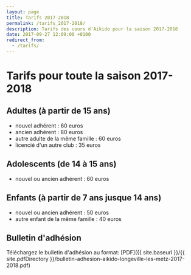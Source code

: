 ```yaml
---
layout: page
title: Tarifs 2017-2018
permalink: /tarifs_2017-2018/
description: Tarifs des cours d'Aïkido pour la saison 2017-2018
date: 2017-09-27 12:09:00 +0100
redirect_from:
  - /tarifs/
---
```

# Tarifs pour toute la saison 2017-2018

## Adultes (à partir de 15 ans)

* nouvel adhérent : 60 euros
* ancien adhérent : 80 euros
* autre adulte de la même famille : 60 euros
* licencié d'un autre club : 35 euros

## Adolescents (de 14 à 15 ans)

* nouvel ou ancien adhérent : 60 euros

## Enfants (à partir de 7 ans jusque 14 ans)

* nouvel ou ancien adhérent : 50 euros
* autre enfant de la même famille : 40 euros



## Bulletin d'adhésion

Téléchargez le bulletin d'adhésion au format: [PDF]({{ site.baseurl }}/{{ site.pdfDirectory }}/bulletin-adhesion-aikido-longeville-les-metz-2017-2018.pdf)


